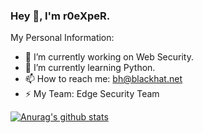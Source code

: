 ### Hey 👋, I'm r0eXpeR.

My Personal Information:

- 🔭 I’m currently working on Web Security.
- 🌱 I’m currently learning Python.
- 📫 How to reach me: bh@blackhat.net
- ⚡ My Team: Edge Security Team

[![Anurag's github stats](https://github-readme-stats.vercel.app/api?username=r0eXpeR&show_icons=true&theme=tokyonight)](https://github.com/anuraghazra/github-readme-stats)

